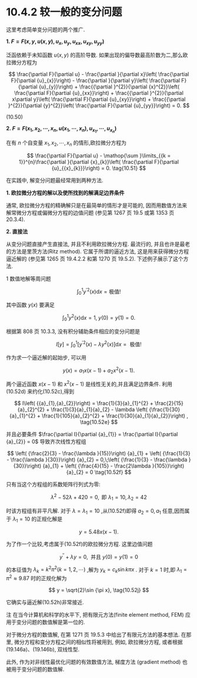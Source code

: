 # 10.4.2 较一般的变分问题

这里考虑简单变分问题的两个推广.

**1. $F = F\left( {x, y, u\left( {x, y}\right) ,{u}_{x},{u}_{y},{u}_{xx},{u}_{xy},{u}_{yy}}\right)$**

泛函依赖于未知函数 $u\left( {x, y}\right)$ 的高阶导数. 如果出现的偏导数最高阶数为二,那么欧拉微分方程为

$$
\frac{\partial F}{\partial u} - \frac{\partial }{\partial x}\left( \frac{\partial F}{\partial {u}_{x}}\right)  - \frac{\partial }{\partial y}\left( \frac{\partial F}{\partial {u}_{y}}\right)  + \frac{{\partial }^{2}}{\partial {x}^{2}}\left( \frac{\partial F}{\partial {u}_{xx}}\right)  + \frac{{\partial }^{2}}{\partial x\partial y}\left( \frac{\partial F}{\partial {u}_{xy}}\right)  + \frac{{\partial }^{2}}{\partial {y}^{2}}\left( \frac{\partial F}{\partial {u}_{yy}}\right)  = 0.
$$

(10.50)

**2. $F = F\left( {{x}_{1},{x}_{2},\cdots ,{x}_{n}, u\left( {{x}_{1},\cdots ,{x}_{n}}\right) ,{u}_{{x}_{1}},\cdots ,{u}_{{x}_{n}}}\right)$**

在有 $n$ 个自变量 ${x}_{1},{x}_{2},\cdots ,{x}_{n}$ 的情形,欧拉微分方程为

$$
\frac{\partial F}{\partial u} - \mathop{\sum }\limits_{{k = 1}}^{n}\frac{\partial }{\partial {x}_{k}}\left( \frac{\partial F}{\partial {u}_{{x}_{k}}}\right)  = 0. \tag{10.51}
$$


在实践中, 解变分问题最经常用到两种方法.

**1. 欧拉微分方程的解以及使所找到的解满足边界条件**

通常, 欧拉微分方程的精确解只是在最简单的情形才是可能的, 因而用数值方法来解常微分方程或偏微分方程的边值问题 (参见第 1267 页 19.5 或第 1353 页20.3.4).

**2. 直接法**

从变分问题直接产生直接法, 并且不利用欧拉微分方程. 最流行的, 并且也许是最老的方法是里茨方法(Ritz method). 它属于所谓的逼近方法, 这是用来获得微分方程逼近解的 (参见第 1265 页 19.4.2.2 和第 1270 页 19.5.2). 下述例子展示了这个方法.

1 数值地解等周问题

$$
{\int }_{0}^{1}{y}^{\prime 2}\left( x\right) \mathrm{d}x = \text{极值!} \tag{10.52a}
$$

其中函数 $y\left( x\right)$ 要满足

$$
{\int }_{0}^{1}{y}^{2}\left( x\right) \mathrm{d}x = 1,\;y\left( 0\right)  = y\left( 1\right)  = 0. \tag{10.52b}
$$

根据第 808 页 10.3.3, 没有积分辅助条件相应的变分问题是

$$
I\left\lbrack  y\right\rbrack   = {\int }_{0}^{1}\left\lbrack  {{y}^{\prime 2}\left( x\right)  - \lambda {y}^{2}\left( x\right) }\right\rbrack  \mathrm{d}x = \text{ 极值! } \tag{10.52c}
$$

作为求一个逼近解的起始步, 可以用

$$
y\left( x\right)  = {a}_{1}x\left( {x - 1}\right)  + {a}_{2}{x}^{2}\left( {x - 1}\right) . \tag{10.52d}
$$

两个逼近函数 $x\left( {x - 1}\right)$ 和 ${x}^{2}\left( {x - 1}\right)$ 是线性无关的,并且满足边界条件. 利用(10.52d) 来约化(10.52c),得到

$$
I\left( {{a}_{1},{a}_{2}}\right)  = \frac{1}{3}{a}_{1}^{2} + \frac{2}{15}{a}_{2}^{2} + \frac{1}{3}{a}_{1}{a}_{2} - \lambda \left( {\frac{1}{30}{a}_{1}^{2} + \frac{1}{105}{a}_{2}^{2} + \frac{1}{30}{a}_{1}{a}_{2}}\right) , \tag{10.52e}
$$

并且必要条件 $\frac{\partial I}{\partial {a}_{1}} = \frac{\partial I}{\partial {a}_{2}} = 0$ 导致齐次线性方程组

$$
\left( {\frac{2}{3} - \frac{\lambda }{15}}\right) {a}_{1} + \left( {\frac{1}{3} - \frac{\lambda }{30}}\right) {a}_{2} = 0,\;\left( {\frac{1}{3} - \frac{\lambda }{30}}\right) {a}_{1} + \left( {\frac{4}{15} - \frac{2\lambda }{105}}\right) {a}_{2} = 0 \tag{10.52f}
$$

只有当这个方程组的系数矩阵行列式为零:

$$
{\lambda }^{2} - {52\lambda } + {420} = 0,\text{ 即 }{\lambda }_{1} = {10},{\lambda }_{2} = {42} \tag{10.52g}
$$

时该方程组有非平凡解. 对于 $\lambda  = {\lambda }_{1} = {10}$ ,从(10.52f)即得 ${a}_{2} = 0,{a}_{1}$ 任意,因而属于 ${\lambda }_{1} = {10}$ 的正规化解是

$$
y = {5.48x}\left( {x - 1}\right) . \tag{10.52h}
$$

为了作一个比较,考虑属于(10.52f)的欧拉微分方程. 这里边值问题

$$
{y}^{\prime \prime } + {\lambda y} = 0,\;\text{ 并且 }y\left( 0\right)  = y\left( 1\right)  = 0 \tag{10.52i}
$$

的本征值为 ${\lambda }_{k} = {k}^{2}{\pi }^{2}\left( {k = 1,2,\cdots }\right)$ ,解为 ${y}_{k} = {c}_{k}\sin {k\pi x}$ . 对于 $k = 1$ 时,即 ${\lambda }_{1} = {\pi }^{2} \approx  {9.87}$ 时的正规化解为

$$
y = \sqrt{2}\sin {\pi x}, \tag{10.52j}
$$

它确实与逼近解(10.52h)非常接近.

注 在当今计算机和科学的水平下, 把有限元方法(finite element method, FEM) 应用于变分问题的数值解是第一位的.

对于微分方程的数值解, 在第 1271 页 19.5.3 中给出了有限元方法的基本想法. 在那里, 微分方程和变分方程之间的相似性将被用到, 例如, 欧拉微分方程, 或者根据 (19.146a)、(19.146b), 双线性型.

此外, 作为对非线性最优化问题的有效数值方法, 梯度方法 (gradient method) 也被用于变分问题的数值解.

